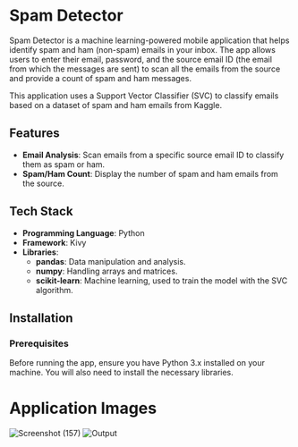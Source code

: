 # Spam Detector

Spam Detector is a machine learning-powered mobile application that helps identify spam and ham (non-spam) emails in your inbox. The app allows users to enter their email, password, and the source email ID (the email from which the messages are sent) to scan all the emails from the source and provide a count of spam and ham messages.

This application uses a Support Vector Classifier (SVC) to classify emails based on a dataset of spam and ham emails from Kaggle.

## Features

- **Email Analysis**: Scan emails from a specific source email ID to classify them as spam or ham.
- **Spam/Ham Count**: Display the number of spam and ham emails from the source.

## Tech Stack

- **Programming Language**: Python
- **Framework**: Kivy
- **Libraries**:
  - **pandas**: Data manipulation and analysis.
  - **numpy**: Handling arrays and matrices.
  - **scikit-learn**: Machine learning, used to train the model with the SVC algorithm.
  
## Installation

### Prerequisites
Before running the app, ensure you have Python 3.x installed on your machine. You will also need to install the necessary libraries.

# Application Images

![Screenshot (157)](https://user-images.githubusercontent.com/95016288/186455531-ecce65b5-5785-45f1-ab3c-ff183e2be9b8.png)
![Output](https://user-images.githubusercontent.com/95016288/186455913-d49274e3-cacb-428e-bad0-76d43c13cab1.png)
